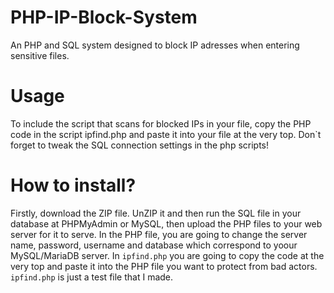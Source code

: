 # PHP-IP-Block-System

An PHP and SQL system designed to block IP adresses when entering sensitive files. 

# Usage

To include the script that scans for blocked IPs in your file, copy the PHP code in the script ipfind.php and paste it into your file at the very top.
Don`t  forget to tweak the SQL connection settings in the php scripts!

# How to install?

Firstly, download the ZIP file. UnZIP it and then run the SQL file in your database at PHPMyAdmin or MySQL, then upload the PHP files to your web server for it to serve. In the PHP file, you are going to change the server name, password, username and database which correspond to yoour MySQL/MariaDB server.
In `ipfind.php` you are going to copy the code at the very top and paste it into the PHP file you want to protect from bad actors.  `ipfind.php` is just a test file that I made.
